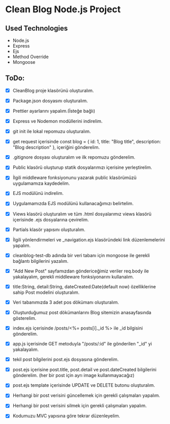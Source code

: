 # Clean Blog Node.js Project

## Used Technologies

- Node.js
- Express
- Ejs
- Method Override
- Mongoose

## ToDo:

- [x] CleanBlog proje klasörünü oluşturalım.
- [x] Package.json dosyasını oluşturalım.
- [x] Prettier ayarlarını yapalım.(İsteğe bağlı)
- [x] Express ve Nodemon modüllerini indirelim.
- [x] git init ile lokal repomuzu oluşturalım.
- [x] get request içerisinde const blog = { id: 1, title: "Blog title", description: "Blog description" }, içeriğini gönderelim.
- [x] .gitignore dosyası oluşturalım ve ilk repomuzu gönderelim.
- [x] Public klasörü oluşturup statik dosyalarımızı içerisine yerleştirelim.
- [x] İlgili middleware fonksiyonunu yazarak public klasörümüzü uygulamamıza kaydedelim.
- [x] EJS modülünü indirelim.
- [x] Uygulamamızda EJS modülünü kullanacağımızı belirtelim.
- [x] Views klasörü oluşturalım ve tüm .html dosyalarımız views klasörü içerisinde .ejs dosyalarına çevirelim.
- [x] Partials klasör yapısını oluşturalım.
- [x] İlgili yönlendirmeleri ve _navigation.ejs klasöründeki link düzenlemelerini yapalım.
- [x] cleanblog-test-db adında bir veri tabanı için mongoose ile gerekli bağlantı bilgilerini yazalım.
- [x] "Add New Post" sayfamızdan göndericeğimiz veriler req.body ile yakalayalım, gerekli middleware fonksiyonarını kullanalım.
- [x] title:String, detail:String, dateCreated:Date(default now) özelliklerine sahip Post modelini oluşturalım.
- [x] Veri tabanımızda 3 adet pos dökümanı oluşturalım.
- [x] Oluşturduğumuz post dökümanlarını Blog sitemizin anasayfasında gösterelim.
- [x] index.ejs içerisinde /posts/<%= posts[i]._id %> ile _id bilgisini gönderelim.
- [x] app.js içerisinde GET metoduyla "/posts/:id" ile gönderilen "_id" yi yakalayalım.
- [x] tekil post bilgilerini post.ejs dosyasına gönderelim.
- [x] post.ejs içerisine post.title, post.detail ve post.dateCreated bilgilerini gönderelim. (her bir post için ayrı image kullanmayacağız)
- [x] post.ejs template içerisinde UPDATE ve DELETE butonu oluşturalım.
- [x] Herhangi bir post verisini güncellemek için gerekli çalışmaları yapalım.
- [x] Herhangi bir post verisini silmek için gerekli çalışmaları yapalım.
- [x] Kodumuzu MVC yapısına göre tekrar düzenleyelim.

